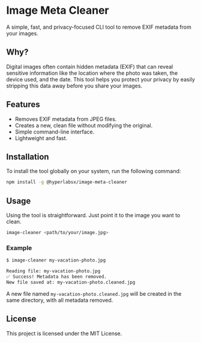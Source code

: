 # Image Meta Cleaner

A simple, fast, and privacy-focused CLI tool to remove EXIF metadata from your images.

## Why?

Digital images often contain hidden metadata (EXIF) that can reveal sensitive information like the location where the photo was taken, the device used, and the date. This tool helps you protect your privacy by easily stripping this data away before you share your images.

## Features

- Removes EXIF metadata from JPEG files.
- Creates a new, clean file without modifying the original.
- Simple command-line interface.
- Lightweight and fast.

## Installation

To install the tool globally on your system, run the following command:

```bash
npm install -g @hyperlabsx/image-meta-cleaner
```

## Usage

Using the tool is straightforward. Just point it to the image you want to clean.

```bash
image-cleaner <path/to/your/image.jpg>
```

### Example

```bash
$ image-cleaner my-vacation-photo.jpg

Reading file: my-vacation-photo.jpg
✅ Success! Metadata has been removed.
New file saved at: my-vacation-photo.cleaned.jpg
```

A new file named `my-vacation-photo.cleaned.jpg` will be created in the same directory, with all metadata removed.

## License

This project is licensed under the MIT License.
